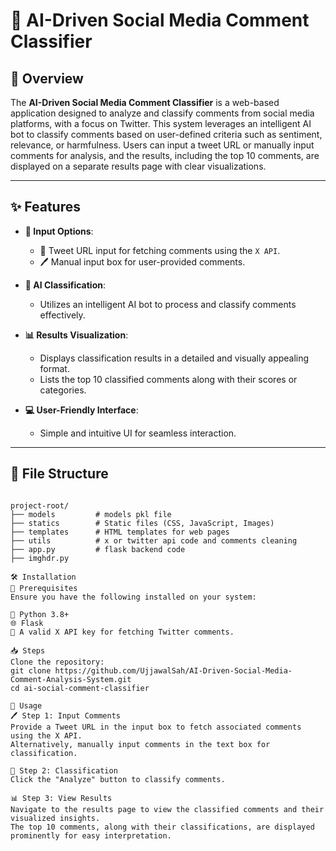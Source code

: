 # 🚀 AI-Driven Social Media Comment Classifier

## 🌟 Overview  
The **AI-Driven Social Media Comment Classifier** is a web-based application designed to analyze and classify comments from social media platforms, with a focus on Twitter. This system leverages an intelligent AI bot to classify comments based on user-defined criteria such as sentiment, relevance, or harmfulness. Users can input a tweet URL or manually input comments for analysis, and the results, including the top 10 comments, are displayed on a separate results page with clear visualizations.

---

## ✨ Features  
- **📝 Input Options**:  
  - 📎 Tweet URL input for fetching comments using the `X API`.  
  - 🖊️ Manual input box for user-provided comments.  

- **🤖 AI Classification**:  
  - Utilizes an intelligent AI bot to process and classify comments effectively.  

- **📊 Results Visualization**:  
  - Displays classification results in a detailed and visually appealing format.  
  - Lists the top 10 classified comments along with their scores or categories.  

- **💻 User-Friendly Interface**:  
  - Simple and intuitive UI for seamless interaction.  

---

## 📂 File Structure  
```plaintext
 
project-root/
├── models         # models pkl file
├── statics        # Static files (CSS, JavaScript, Images)
├── templates      # HTML templates for web pages
├── utils          # x or twitter api code and comments cleaning
├── app.py         # flask backend code
├── imghdr.py

🛠️ Installation
🔑 Prerequisites
Ensure you have the following installed on your system:

🐍 Python 3.8+
🌐 Flask
🔑 A valid X API key for fetching Twitter comments.

📥 Steps
Clone the repository:
git clone https://github.com/UjjawalSah/AI-Driven-Social-Media-Comment-Analysis-System.git
cd ai-social-comment-classifier

🚀 Usage
🖊️ Step 1: Input Comments
Provide a Tweet URL in the input box to fetch associated comments using the X API.
Alternatively, manually input comments in the text box for classification.

🤖 Step 2: Classification
Click the "Analyze" button to classify comments.

📊 Step 3: View Results
Navigate to the results page to view the classified comments and their visualized insights.
The top 10 comments, along with their classifications, are displayed prominently for easy interpretation.
 
